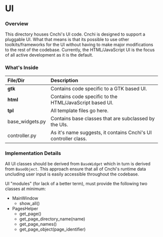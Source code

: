 # UI
### Overview
This directory houses Cnchi's UI code. Cnchi is designed to support a pluggable UI. What that means is that its possible to use other toolkits/frameworks for the UI without having to make major modifications to the rest of the codebase. Currently, the HTML/JavaScript UI is the focus of all active development as it is the default.
### What's Inside
|File/Dir|Description|
|:---|:---|
|**gtk**|Contains code specific to a GTK based UI.|
|**html**|Contains code specific to the HTML/JavaScript based UI.|
|**tpl**|All template files go here.|
|base_widgets.py|Contains base classes that are subclassed by the UIs.|
|controller.py|As it's name suggests, it contains Cnchi's UI controller class.|

### Implementation Details
All UI classes should be derived from `BaseWidget` which in turn is derived from `BaseObject`. This approach ensure that all of Cnchi's runtime data uncluding user input is easily accessible throughout the codebase.

UI "modules" (for lack of a better term), must provide the following two classes at minimum:
* MainWindow
  - show_all()
* PagesHelper
  - get_page()
  - get_page_directory_name(name)
  - get_page_names()
  - get_page_object(page_identifier)
